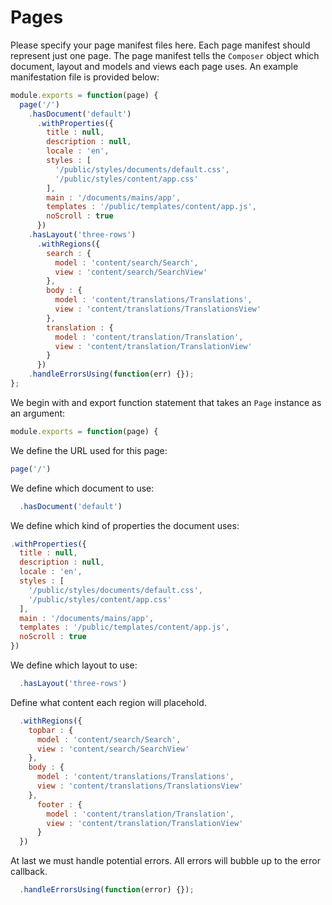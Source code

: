 Pages
=======

Please specify your page manifest files here. Each page manifest should represent just one page. The page manifest tells the `Composer` object which document, layout and models and views each page uses. An example manifestation file is provided below:
```javascript
module.exports = function(page) {
  page('/')
    .hasDocument('default')
      .withProperties({
        title : null,
        description : null,
        locale : 'en',
        styles : [
          '/public/styles/documents/default.css',
          '/public/styles/content/app.css'
        ],
        main : '/documents/mains/app',
        templates : '/public/templates/content/app.js',
        noScroll : true
      })
    .hasLayout('three-rows')
      .withRegions({
        search : {
          model : 'content/search/Search',
          view : 'content/search/SearchView'
        },
        body : {
          model : 'content/translations/Translations',
          view : 'content/translations/TranslationsView'
        },
        translation : {
          model : 'content/translation/Translation',
          view : 'content/translation/TranslationView'
        }
      })
    .handleErrorsUsing(function(err) {});
};

```
We begin with and export function statement that takes an `Page` instance as an argument:
```javascript
module.exports = function(page) {
```
We define the URL used for this page:
```javascript
page('/')
```
We define which document to use:
```javascript
  .hasDocument('default')
```
We define which kind of properties the document uses:
```javascript
.withProperties({
  title : null,
  description : null,
  locale : 'en',
  styles : [
    '/public/styles/documents/default.css',
    '/public/styles/content/app.css'
  ],
  main : '/documents/mains/app',
  templates : '/public/templates/content/app.js',
  noScroll : true
})
```
We define which layout to use:
```javascript
  .hasLayout('three-rows')
```
Define what content each region will placehold.
```javascript
  .withRegions({
    topbar : {
      model : 'content/search/Search',
      view : 'content/search/SearchView'
    },
    body : {
      model : 'content/translations/Translations',
      view : 'content/translations/TranslationsView'
    },
      footer : {
        model : 'content/translation/Translation',
        view : 'content/translation/TranslationView'
      }
  })
```
At last we must handle potential errors. All errors will bubble up to the error callback.
```javascript
  .handleErrorsUsing(function(error) {});
```

